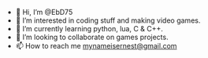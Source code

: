 - 👋 Hi, I’m @EbD75
- 👀 I’m interested in coding stuff and making video games.
- 🌱 I’m currently learning python, lua, C & C++.
- 💞️ I’m looking to collaborate on games projects.
- 📫 How to reach me mynameisernest@gmail.com 

<!---
EbD75/EbD75 is a ✨ special ✨ repository because its `README.md` (this file) appears on your GitHub profile.
You can click the Preview link to take a look at your changes.
--->
